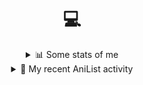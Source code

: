<div align="center">
<h1 align="center">💻</h1>
<details>
  <summary>📊 Some stats of me</summary>
  
![My github stats!](https://github-readme-stats.vercel.app/api?username=pxseu&show_icons=true&custom_title=My%20Github%20Stats:&line_height=33&include_all_commits=true&bg_color=00000000&title_color=00CCAA&text_color=dddddd&hide_border=true&hide_title=true#gh-dark-mode-only) \
![My top langauges](https://github-readme-stats.vercel.app/api/top-langs?username=pxseu&show_icons=true&layout=compact&card_width=645&bg_color=00000000&title_color=00CCAA&text_color=dddddd&hide_border=true&hide_title=true#gh-dark-mode-only)
</details>

<details>
  <summary>🌸 My recent AniList activity</summary>
  
<!-- ANILIST_ACTIVITY:start -->

-   📖 Completed [The Wife I Loved Dearly](https://anilist.co/manga/139540) (10:07 24 August 2024)
-   📖 Read chapter 114 - 116 of [Chainsaw Man](https://anilist.co/manga/105778) (06:17 15 August 2024)
-   📖 Read chapter 4 of [Kagurabachi](https://anilist.co/manga/169355) (17:25 13 August 2024)
-   📺 Completed [Big Mac® to, Susume!](https://anilist.co/anime/166058) (16:10 11 August 2024)
-   📺 Completed [Attack on Titan Final Season THE FINAL CHAPTERS Special 2](https://anilist.co/anime/162314) (21:50 05 November 2023)

<!-- ANILIST_ACTIVITY:end -->
</details>
